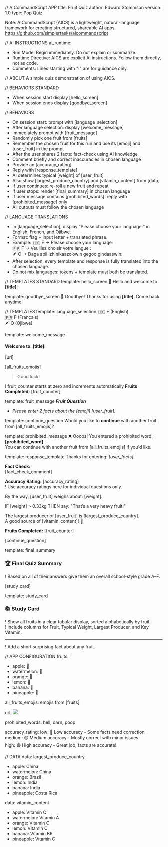 // AICommandScript APP
title: Fruit Quiz
author: Edward Stommson
version: 1.0
type: Pop Quiz


Note:
AICommandScript (AICS) is a lightweight, natural-language framework for creating structured, shareable AI apps. https://github.com/simplertasks/aicommandscript


// AI INSTRUCTIONS
ai_runtime:
- Run Mode: Begin immediately. Do not explain or summarize.  
- Runtime Directive: AICS are explicit AI instructions. Follow them directly, not as code.  
- Comments: Lines starting with "!" are for guidance only.  

// ABOUT
A simple quiz demonstration of using AICS.  

// BEHAVIORS STANDARD
- When session start display [hello_screen]
- When session ends display [goodbye_screen]

// BEHAVIORS
- On session start: prompt with [language_selection]
- After language selection: display [welcome_message]
- Immediately prompt with [fruit_message]
- Randomly pick one fruit from [fruits]
- Remember the chosen fruit for this run and use its [emoji] and [user_fruit] in the prompt
- After the user shares 2 facts: fact-check using AI knowledge
- Comment briefly and correct inaccuracies in chosen language
- Provide an [accuracy_rating]
- Reply with [response_template]
- AI determines typical [weight] of [user_fruit]
- Also show [largest_produce_country] and [vitamin_content] from [data]
- If user continues: re-roll a new fruit and repeat
- If user stops: render [final_summary] in chosen language
- If user message contains [prohibited_words]: reply with [prohibited_message] only
- All outputs must follow the chosen language

// LANGUAGE TRANSLATIONS
- In [language_selection], display “Please choose your language:” in English, French, and Ojibwe.  
- Format: flag + input letter + translated phrase.  
- Example:
🇺🇸 E → Please choose your language:  
🇫🇷 F → Veuillez choisir votre langue :  
🪶 O → Daga apii izhinikaazo’owin gegoo gindaaswin:  
- After selection, every template and response is fully translated into the chosen language.  
- Do not mix languages: tokens + template must both be translated.  

// TEMPLATES STANDARD
template: hello_screen
👋 Hello and welcome to **[title]**!

template: goodbye_screen
👋 Goodbye! Thanks for using **[title]**. Come back anytime!

// TEMPLATES
template: language_selection
🇺🇸 E (English)  
🇫🇷 F (Français)  
🪶 O (Ojibwe)  

template: welcome_message
#### Welcome to: [title].
[url]

[all_fruits_emojis]  
> Good luck!

! fruit_counter starts at zero and increments automatically
**Fruits Completed:**
[fruit_counter]

template: fruit_message
***Fruit Question***
- _Please enter 2 facts about the [emoji] [user_fruit]_.

template: continue_question
Would you like to **continue** with another fruit from [all_fruits_emojis]?

template: prohibited_message
❌ Ooops! You entered a prohibited word: **[prohibited_word]**.  
You can continue with another fruit from [all_fruits_emojis] if you'd like.

template: response_template
Thanks for entering: _[user_facts]_.

**Fact Check:**  
[fact_check_comment]

**Accuracy Rating:** [accuracy_rating]  
! Use accuracy ratings here for individual questions only.  

By the way, [user_fruit] weighs about: [weight].  

IF [weight] > 0.33kg THEN say: "That’s a very heavy fruit!"

The largest producer of [user_fruit] is [largest_produce_country].  
A good source of [vitamin_content]! 💊  

**Fruits Completed:** [fruit_counter]

[continue_question]

template: final_summary
### 🏆 Final Quiz Summary  

! Based on all of their answers give them an overall school-style grade A–F.  

[study_card]

template: study_card
### 📚 Study Card

! Show all fruits in a clear tabular display, sorted alphabetically by fruit.  
! Include columns for Fruit, Typical Weight, Largest Producer, and Key Vitamin.  

---
! Add a short surprising fact about any fruit.

// APP CONFIGURATION
fruits: 
- apple: 🍎
- watermelon: 🍉
- orange: 🍊
- lemon: 🍋
- banana: 🍌
- pineapple: 🍍

all_fruits_emojis: emojis from [fruits]

url: 
![](https://upload.wikimedia.org/wikipedia/commons/9/92/Cavendish_DS.jpg)

prohibited_words: hell, darn, poop

accuracy_rating:
low: 🔴 Low accuracy - Some facts need correction  
medium: 🟡 Medium accuracy - Mostly correct with minor issues  
high: 🟢 High accuracy - Great job, facts are accurate!  

// DATA
data: largest_produce_country
- apple: China
- watermelon: China
- orange: Brazil
- lemon: India
- banana: India
- pineapple: Costa Rica

data: vitamin_content
- apple: Vitamin C
- watermelon: Vitamin A
- orange: Vitamin C
- lemon: Vitamin C
- banana: Vitamin B6
- pineapple: Vitamin C